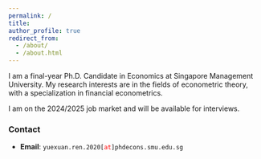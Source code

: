```yaml
---
permalink: /
title:  
author_profile: true
redirect_from: 
  - /about/
  - /about.html
---
```


I am a final-year Ph.D. Candidate in Economics at Singapore Management University. My research interests are in the fields of econometric theory, with a specialization in financial econometrics.

I am on the 2024/2025 job market and will be available for interviews.
 

### Contact

* **Email**: <span>`yuexuan.ren.2020[`</span><span style="color:red">`at`</span><span>`]phdecons.smu.edu.sg`</span>
